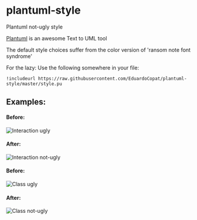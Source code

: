 # plantuml-style
Plantuml not-ugly style

[Plantuml](http://www.plantuml.com) is an awesome Text to UML tool

The default style choices suffer from the color version of 'ransom note font syndrome'

For the lazy: Use the following somewhere in your file:

`!includeurl https://raw.githubusercontent.com/EduardoCopat/plantuml-style/master/style.pu`

## Examples:

#### Before:
![Interaction ugly](http://i.imgur.com/bqn8Nba.png)

#### After:
![Interaction not-ugly](http://i.imgur.com/pXyKSDT.png)

#### Before:
![Class ugly](http://i.imgur.com/V29nVlx.png)

#### After:
![Class not-ugly](http://i.imgur.com/Nf4WEK1.png)
